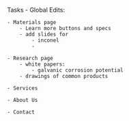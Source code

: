 Tasks
    - Global Edits:

    - Materials page
        - Learn more buttons and specs
        - add slides for
            - inconel
            - 

    - Research page
        - white papers:
            - galvanic corrosion potential  
        - drawings of common products
        
    - Services

    - About Us

    - Contact